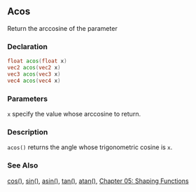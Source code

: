 ## Acos
Return the arccosine of the parameter

### Declaration
```glsl
float acos(float x)  
vec2 acos(vec2 x)  
vec3 acos(vec3 x)  
vec4 acos(vec4 x)
```

### Parameters
```x``` specify the value whose arccosine to return.

### Description
```acos()``` returns the angle whose trigonometric cosine is ```x```.

<div class="simpleFunction" data="y = acos(x); "></div>

### See Also
[cos()](/glossary/?search=cos), [sin()](/glossary/?search=sin), [asin()](/glossary/?search=asin), [tan()](/glossary/?search=tan), [atan()](/glossary/?search=atan), [Chapter 05: Shaping Functions](/05/)